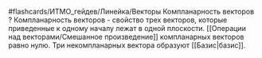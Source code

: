 #flashcards/ИТМО_гейдев/Линейка/Векторы
Компланарность векторов
?
Компланарность векторов - свойство трех векторов, которые приведенные к одному началу лежат в одной плоскости.
[[Операции над векторами/Смешанное произведение]] компланарных векторов равно нулю.
Три некомпланарных вектора образуют [[Базис|базис]].
